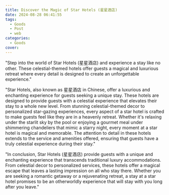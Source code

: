 ```yaml
---
title: Discover the Magic of Star Hotels (星星酒店)
date: 2024-08-28 06:41:55
tags:
  - Goods
  - Post
  - web
categories:
  - Goods
cover: 
---
```


"Step into the world of Star Hotels (星星酒店) and experience a stay like no other. These celestial-themed hotels offer guests a magical and luxurious retreat where every detail is designed to create an unforgettable experience."

"Star Hotels, also known as 星星酒店 in Chinese, offer a luxurious and enchanting experience for guests seeking a unique stay. These hotels are designed to provide guests with a celestial experience that elevates their stay to a whole new level. From stunning celestial-themed decor to personalized star-gazing experiences, every aspect of a star hotel is crafted to make guests feel like they are in a heavenly retreat. Whether it's relaxing under the starlit sky by the pool or enjoying a gourmet meal under shimmering chandeliers that mimic a starry night, every moment at a star hotel is magical and memorable. The attention to detail in these hotels extends to the service and amenities offered, ensuring that guests have a truly celestial experience during their stay."

"In conclusion, Star Hotels (星星酒店) provide guests with a unique and enchanting experience that transcends traditional luxury accommodations. From celestial decor to personalized services, these hotels offer a magical escape that leaves a lasting impression on all who stay there. Whether you are seeking a romantic getaway or a rejuvenating retreat, a stay at a star hotel promises to be an otherworldly experience that will stay with you long after you leave."
